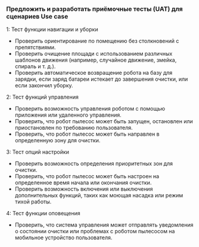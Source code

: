 ### Предложить и разработать приёмочные тесты (UAT) для сценариев Use case

1: Тест функции навигации и уборки
- Проверить ориентирование по помещению без столкновений с препятствиями.
- Проверить очищение площади с использованием различных шаблонов движения (например, случайное движение, змейка, спираль и т. д.).
- Проверить автоматическое возвращение робота на базу для зарядки, если заряд батареи истекает до завершения очистки, или если закончил уборку.

2: Тест функций управления
- Проверить возможность управления роботом с помощью приложения или удаленного управления.
- Проверить, что робот пылесос может быть запущен, остановлен или приостановлен по требованию пользователя.
- Проверить, что робот пылесос может быть направлен в определенную зону для очистки.

3: Тест опций настройки
- Проверить возможность определения приоритетных зон для очистки.
- Проверить, что робот пылесос может быть настроен на определенное время начала или окончания очистки.
- Проверить возможность включения или выключения дополнительных функций, таких как моющая насадка или режим тихой работы.

4: Тест функции оповещения
- Проверить, что система управления может отправлять уведомления о состоянии очистки или проблемах с роботом пылесосом на мобильное устройство пользователя.
